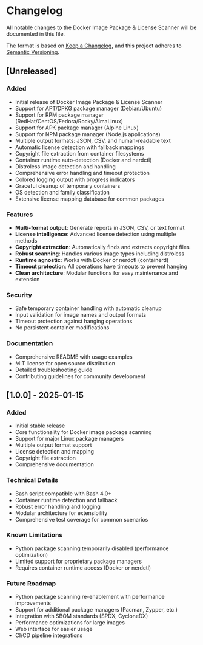 # Changelog

All notable changes to the Docker Image Package & License Scanner will be documented in this file.

The format is based on [Keep a Changelog](https://keepachangelog.com/en/1.0.0/),
and this project adheres to [Semantic Versioning](https://semver.org/spec/v2.0.0.html).

## [Unreleased]

### Added
- Initial release of Docker Image Package & License Scanner
- Support for APT/DPKG package manager (Debian/Ubuntu)
- Support for RPM package manager (RedHat/CentOS/Fedora/Rocky/AlmaLinux)
- Support for APK package manager (Alpine Linux)
- Support for NPM package manager (Node.js applications)
- Multiple output formats: JSON, CSV, and human-readable text
- Automatic license detection with fallback mappings
- Copyright file extraction from container filesystems
- Container runtime auto-detection (Docker and nerdctl)
- Distroless image detection and handling
- Comprehensive error handling and timeout protection
- Colored logging output with progress indicators
- Graceful cleanup of temporary containers
- OS detection and family classification
- Extensive license mapping database for common packages

### Features
- **Multi-format output**: Generate reports in JSON, CSV, or text format
- **License intelligence**: Advanced license detection using multiple methods
- **Copyright extraction**: Automatically finds and extracts copyright files
- **Robust scanning**: Handles various image types including distroless
- **Runtime agnostic**: Works with Docker or nerdctl (containerd)
- **Timeout protection**: All operations have timeouts to prevent hanging
- **Clean architecture**: Modular functions for easy maintenance and extension

### Security
- Safe temporary container handling with automatic cleanup
- Input validation for image names and output formats
- Timeout protection against hanging operations
- No persistent container modifications

### Documentation
- Comprehensive README with usage examples
- MIT license for open source distribution
- Detailed troubleshooting guide
- Contributing guidelines for community development

## [1.0.0] - 2025-01-15

### Added
- Initial stable release
- Core functionality for Docker image package scanning
- Support for major Linux package managers
- Multiple output format support
- License detection and mapping
- Copyright file extraction
- Comprehensive documentation

### Technical Details
- Bash script compatible with Bash 4.0+
- Container runtime detection and fallback
- Robust error handling and logging
- Modular architecture for extensibility
- Comprehensive test coverage for common scenarios

### Known Limitations
- Python package scanning temporarily disabled (performance optimization)
- Limited support for proprietary package managers
- Requires container runtime access (Docker or nerdctl)

### Future Roadmap
- Python package scanning re-enablement with performance improvements
- Support for additional package managers (Pacman, Zypper, etc.)
- Integration with SBOM standards (SPDX, CycloneDX)
- Performance optimizations for large images
- Web interface for easier usage
- CI/CD pipeline integrations
